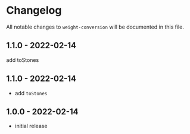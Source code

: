 # Changelog

All notable changes to `weight-conversion` will be documented in this file.

## 1.1.0 - 2022-02-14

add toStones

## 1.1.0 - 2022-02-14

- add `toStones`

## 1.0.0 - 2022-02-14

- initial release
